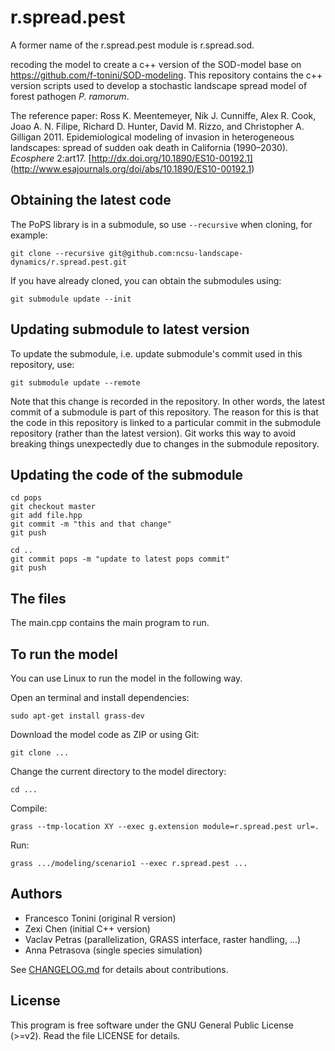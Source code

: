 # r.spread.pest

A former name of the r.spread.pest module is r.spread.sod.

recoding the model to create a c++ version of the SOD-model base on https://github.com/f-tonini/SOD-modeling.
This repository contains the c++ version scripts used to develop a stochastic landscape spread model of forest pathogen *P. ramorum*.

The reference paper: Ross K. Meentemeyer, Nik J. Cunniffe, Alex R. Cook, Joao A. N. Filipe, Richard D. Hunter, David M. Rizzo, and Christopher A. Gilligan 2011. Epidemiological modeling of invasion in heterogeneous landscapes: spread of sudden oak death in California (1990–2030). *Ecosphere* 2:art17. [http://dx.doi.org/10.1890/ES10-00192.1] (http://www.esajournals.org/doi/abs/10.1890/ES10-00192.1) 

## Obtaining the latest code

The PoPS library is in a submodule, so use `--recursive` when cloning,
for example:

```
git clone --recursive git@github.com:ncsu-landscape-dynamics/r.spread.pest.git
```

If you have already cloned, you can obtain the submodules using:

```
git submodule update --init
```

## Updating submodule to latest version

To update the submodule, i.e. update submodule's commit used in this
repository, use:

```
git submodule update --remote
```

Note that this change is recorded in the repository. In other words,
the latest commit of a submodule is part of this repository.
The reason for this is that the code in this repository is linked to a
particular commit in the submodule repository (rather than the latest
version). Git works this way to avoid breaking things unexpectedly due
to changes in the submodule repository.

## Updating the code of the submodule

```
cd pops
git checkout master
git add file.hpp
git commit -m "this and that change"
git push
```

```
cd ..
git commit pops -m "update to latest pops commit"
git push
```



## The files

The main.cpp contains the main program to run.

## To run the model

You can use Linux to run the model in the following way.

Open an terminal and install dependencies:

    sudo apt-get install grass-dev

Download the model code as ZIP or using Git:

    git clone ...

Change the current directory to the model directory:

    cd ...

Compile:

    grass --tmp-location XY --exec g.extension module=r.spread.pest url=.

Run:

    grass .../modeling/scenario1 --exec r.spread.pest ...

## Authors

* Francesco Tonini (original R version)
* Zexi Chen (initial C++ version)
* Vaclav Petras (parallelization, GRASS interface, raster handling, ...)
* Anna Petrasova (single species simulation)

See [CHANGELOG.md](CHANGELOG.md) for details about contributions.

## License

This program is free software under the GNU General Public License
(>=v2). Read the file LICENSE for details.

